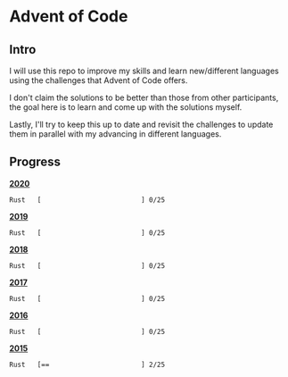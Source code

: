 # Advent of Code

## Intro

I will use this repo to improve my skills and learn new/different languages using the challenges that Advent of Code offers.

I don't claim the solutions to be better than those from other participants, the goal here is to learn and come up with the solutions myself.

Lastly, I'll try to keep this up to date and revisit the challenges to update them in parallel with my advancing in different languages.


## Progress

[**2020**](/2020/)

    Rust   [                         ] 0/25
    
[**2019**](/2019/)

    Rust   [                         ] 0/25

[**2018**](/2018/)
    
    Rust   [                         ] 0/25
    
[**2017**](/2017/)

    Rust   [                         ] 0/25

[**2016**](/2016/)

    Rust   [                         ] 0/25

[**2015**](/2015/)

    Rust   [==                       ] 2/25